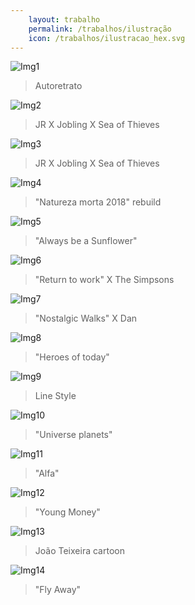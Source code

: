 ```yaml
---
    layout: trabalho
    permalink: /trabalhos/ilustração
    icon: /trabalhos/ilustracao_hex.svg
---
```


![Img1](/assets/trabalhos/ilustração/ilu1.jpg)
> Autoretrato

![Img2](/assets/trabalhos/ilustração/ilu2.jpg)
> JR X Jobling X Sea of Thieves

![Img3](/assets/trabalhos/ilustração/ilu3.jpg)
> JR X Jobling X Sea of Thieves

![Img4](/assets/trabalhos/ilustração/ilu4.jpg)
> "Natureza morta 2018" rebuild 

![Img5](/assets/trabalhos/ilustração/ilu5.jpg)
> "Always be a Sunflower" 

![Img6](/assets/trabalhos/ilustração/ilu6.jpg)
> "Return to work" X The Simpsons 

![Img7](/assets/trabalhos/ilustração/ilu7.jpg)
> "Nostalgic Walks" X Dan

![Img8](/assets/trabalhos/ilustração/ilu8.jpg)
> "Heroes of today"

![Img9](/assets/trabalhos/ilustração/ilu9.jpg)
> Line Style 

![Img10](/assets/trabalhos/ilustração/ilu10.jpg)
> "Universe planets"

![Img11](/assets/trabalhos/ilustração/ilu11.jpg)
> "Alfa"

![Img12](/assets/trabalhos/ilustração/ilu12.jpg)
> "Young Money"

![Img13](/assets/trabalhos/ilustração/ilu13.jpg)
> João Teixeira cartoon

![Img14](/assets/trabalhos/ilustração/ilu14.jpg)
> "Fly Away"
